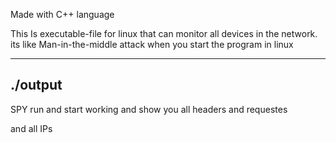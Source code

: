 Made with C++ language

This Is executable-file for linux that can monitor all devices in the network. its like Man-in-the-middle attack
when you start the program in linux 

------------------------
./output 
------------------------
SPY run and start working and show you all headers and requestes 

and all IPs
